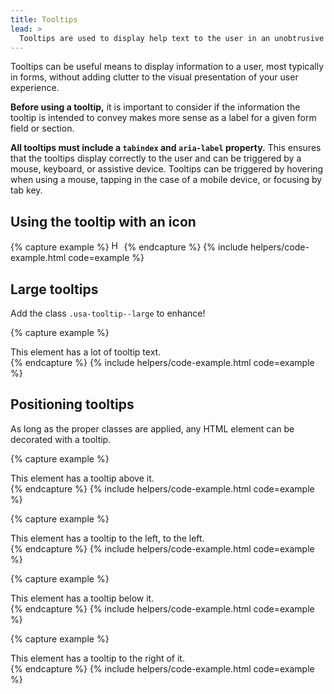```yaml
---
title: Tooltips
lead: >
  Tooltips are used to display help text to the user in an unobtrusive way.
---
```


Tooltips can be useful means to display information to a user, most typically in forms, without adding clutter to the visual presentation of your user experience.

**Before using a tooltip,** it is important to consider if the information the tooltip is intended to convey makes more sense as a label for a given form field or section.

**All tooltips must include a `tabindex` and `aria-label` property.** This ensures that the tooltips display correctly to the user and can be triggered by a mouse, keyboard, or assistive device. Tooltips can be triggered by hovering when using a mouse, tapping in the case of a mobile device, or focusing by tab key.

## Using the tooltip with an icon

{% capture example %}
<span class="usa-tooltip usa-tooltip--top" aria-label="Hello there! You look nice today." tabindex="0">
  <img src="{{ site.baseurl }}/assets/img/tooltip.svg" width="16" height="16" class="text-middle" alt="Help icon" />
</span>
{% endcapture %}
{% include helpers/code-example.html code=example %}

## Large tooltips

Add the class `.usa-tooltip--large` to enhance!

{% capture example %}
<div class="usa-tooltip usa-tooltip--top usa-tooltip--large bg-primary-lightest padding-1" aria-label="Four score and seven years ago our fathers brought forth on this continent, a new nation, conceived in Liberty, and dedicated to the proposition that all [folks] are created equal." tabindex="0">
  This element has a lot of tooltip text.
</div>
{% endcapture %}
{% include helpers/code-example.html code=example %}

## Positioning tooltips

As long as the proper classes are applied, any HTML element can be decorated with a tooltip.

{% capture example %}
<div class="usa-tooltip usa-tooltip--top bg-primary-lightest padding-1" aria-label="Right here, in fact." tabindex="0">
  This element has a tooltip above it.
</div>
{% endcapture %}
{% include helpers/code-example.html code=example %}

{% capture example %}
<div class="usa-tooltip usa-tooltip--left bg-primary-lightest padding-1" aria-label="Everything you own in the box to the left!" tabindex="0">
  This element has a tooltip to the left, to the left.
</div>
{% endcapture %}
{% include helpers/code-example.html code=example %}

{% capture example %}
<div class="usa-tooltip usa-tooltip--bottom bg-primary-lightest padding-1" aria-label="Down low! ✋" tabindex="0">
  This element has a tooltip below it.
</div>
{% endcapture %}
{% include helpers/code-example.html code=example %}

{% capture example %}
<div class="usa-tooltip usa-tooltip--right bg-primary-lightest padding-1" aria-label="… I ran out of jokes." tabindex="0">
  This element has a tooltip to the right of it.
</div>
{% endcapture %}
{% include helpers/code-example.html code=example %}

